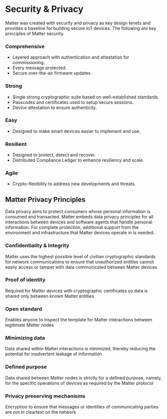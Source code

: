 # Security & Privacy

Matter was created with security and privacy as key design tenets and provides
a baseline for building secure IoT devices. The following are key principles of Matter security.

### Comprehensive

- Layered approach with authentication and attestation for commissioning.
- Every message protected.
- Secure over-the-air firmware updates.

### Strong

- Single strong cryptographic suite based on well-established standards.
- Passcodes and certificates used to setup secure sessions.
- Device attestation to ensure authenticity.

### Easy

- Designed to make smart devices easier to implement and use.

### Resilient

- Designed to protect, detect and recover.
- Distributed Compliance Ledger to enhance resiliency and scale.

### Agile

- Crypto-flexibility to address new developments and threats.

## Matter Privacy Principles

Data privacy aims to protect consumers whose personal information is consumed and transacted.
Matter embeds data privacy principles for all interactions between devices and software agents that handle personal information. For complete protection, additional support from the environment and infrastructure that Matter devices operate in is needed.

### Confidentiality & Integrity

Matter uses the highest possible level of civilian cryptographic standards for network communications to ensure that unauthorized entities cannot easily access or tamper with data communicated between Matter devices

### Proof of identity

Required for Matter devices with cryptographic certificates so data is shared only between known Matter entities

### Open standard

Enables anyone to inspect the template for Matter interactions between legitimate Matter nodes

### Minimizing data

Data shared within Matter interactions is minimized, thereby reducing the potential for inadvertent leakage of information

### Defined purpose

Data shared between Matter nodes is strictly for a defined purpose, namely, for the specific operations of devices as required by the Matter protocol

### Privacy preserving mechanisms

Encryption to ensure that messages or identities of communicating parties are not in cleartext on the network
